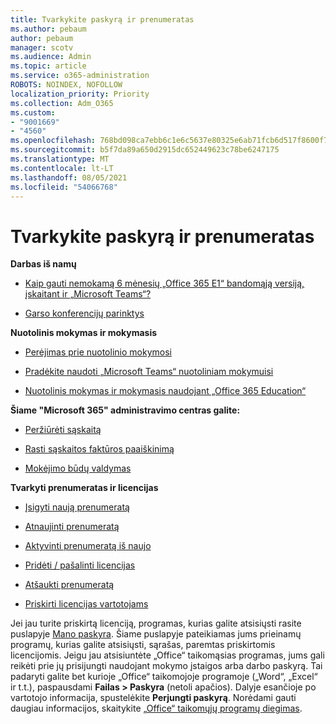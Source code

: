 ```yaml
---
title: Tvarkykite paskyrą ir prenumeratas
ms.author: pebaum
author: pebaum
manager: scotv
ms.audience: Admin
ms.topic: article
ms.service: o365-administration
ROBOTS: NOINDEX, NOFOLLOW
localization_priority: Priority
ms.collection: Adm_O365
ms.custom:
- "9001669"
- "4560"
ms.openlocfilehash: 768bd098ca7ebb6c1e6c5637e80325e6ab71fcb6d517f8600f7a42f00db478c8
ms.sourcegitcommit: b5f7da89a650d2915dc652449623c78be6247175
ms.translationtype: MT
ms.contentlocale: lt-LT
ms.lasthandoff: 08/05/2021
ms.locfileid: "54066768"
---
```

# <a name="manage-your-account-and-subscriptions"></a>Tvarkykite paskyrą ir prenumeratas

**Darbas iš namų**
- [Kaip gauti nemokamą 6 mėnesių „Office 365 E1“ bandomąją versiją, įskaitant ir „Microsoft Teams“?](https://docs.microsoft.com/MicrosoftTeams/e1-trial-license)

- [Garso konferencijų parinktys](https://docs.microsoft.com/alchemyinsights/options-for-audio-conferencing)

**Nuotolinis mokymas ir mokymasis**

- [Perėjimas prie nuotolinio mokymosi](https://www.microsoft.com/education/remote-learning)

- [Pradėkite naudoti „Microsoft Teams“ nuotoliniam mokymuisi](https://docs.microsoft.com/MicrosoftTeams/remote-learning-edu)

- [Nuotolinis mokymas ir mokymasis naudojant „Office 365 Education“](https://docs.microsoft.com/MicrosoftTeams/remote-learning-edu)

**Šiame "Microsoft 365" administravimo centras galite:** 

- [Peržiūrėti sąskaitą](https://docs.microsoft.com/microsoft-365/commerce/billing-and-payments/view-your-bill-or-invoice) 

- [Rasti sąskaitos faktūros paaiškinimą](https://docs.microsoft.com/microsoft-365/commerce/billing-and-payments/understand-your-invoice)

- [Mokėjimo būdų valdymas](https://docs.microsoft.com/microsoft-365/commerce/billing-and-payments/manage-payment-methods)

**Tvarkyti prenumeratas ir licencijas** 

- [Įsigyti naują prenumeratą](https://docs.microsoft.com/microsoft-365/commerce/subscriptions/upgrade-to-different-plan)

- [Atnaujinti prenumeratą](https://docs.microsoft.com/microsoft-365/commerce/subscriptions/renew-your-subscription) 

- [Aktyvinti prenumeratą iš naujo](https://docs.microsoft.com/microsoft-365/commerce/subscriptions/reactivate-your-subscription)

- [Pridėti / pašalinti licencijas](https://docs.microsoft.com/microsoft-365/commerce/licenses/buy-licenses)

- [Atšaukti prenumeratą](https://docs.microsoft.com/microsoft-365/commerce/subscriptions/cancel-your-subscription)

- [Priskirti licencijas vartotojams](https://docs.microsoft.com/microsoft-365/admin/manage/assign-licenses-to-users)

Jei jau turite priskirtą licenciją, programas, kurias galite atsisiųsti rasite puslapyje [Mano paskyra](https://portal.office.com/account/#installs). Šiame puslapyje pateikiamas jums prieinamų programų, kurias galite atsisiųsti, sąrašas, paremtas priskirtomis licencijomis. Jeigu jau atsisiuntėte „Office“ taikomąsias programas, jums gali reikėti prie jų prisijungti naudojant mokymo įstaigos arba darbo paskyrą. Tai padaryti galite bet kurioje „Office“ taikomojoje programoje („Word“, „Excel“ ir t.t.), paspausdami **Failas > Paskyra** (netoli apačios). Dalyje esančioje po vartotojo informacija, spustelėkite **Perjungti paskyrą**. Norėdami gauti daugiau informacijos, skaitykite [„Office“ taikomųjų programų diegimas](https://docs.microsoft.com/microsoft-365/admin/setup/install-applications). 
